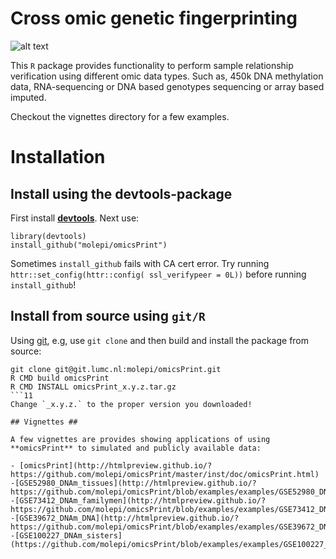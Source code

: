# Cross omic genetic fingerprinting #

![alt text](http://www.molepi.nl/images/logo.png)

This `R` package provides functionality to perform sample relationship
verification using different omic data types. Such as, 450k DNA
methylation data, RNA-sequencing or DNA based genotypes sequencing or
array based imputed.

Checkout the vignettes directory for a few examples.

# Installation #

## Install using the **devtools**-package ##

First install [**devtools**](https://github.com/hadley/devtools). Next
use:

```{r devtools, eval=FALSE}
library(devtools)
install_github("molepi/omicsPrint")
```

Sometimes `install_github` fails with CA cert error. Try running
`httr::set_config(httr::config( ssl_verifypeer = 0L))` before running
`install_github`!

## Install from source using `git/R` ##

Using [git](https://git-scm.com/), e.g, use `git clone` and then build
and install the package from source:

```{r git, engine='bash', eval=FALSE}
git clone git@git.lumc.nl:molepi/omicsPrint.git
R CMD build omicsPrint
R CMD INSTALL omicsPrint_x.y.z.tar.gz
```11
Change `_x.y.z.` to the proper version you downloaded!

## Vignettes ##

A few vignettes are provides showing applications of using **omicsPrint** to simulated and publicly available data:

- [omicsPrint](http://htmlpreview.github.io/?https://github.com/molepi/omicsPrint/master/inst/doc/omicsPrint.html)
-[GSE52980_DNAm_tissues](http://htmlpreview.github.io/?https://github.com/molepi/omicsPrint/blob/examples/examples/GSE52980_DNAm_tissues.html)
-[GSE73412_DNAm_familymen](http://htmlpreview.github.io/?https://github.com/molepi/omicsPrint/blob/examples/examples/GSE73412_DNAm_familymen.html)
-[GSE39672_DNAm_DNA](http://htmlpreview.github.io/?https://github.com/molepi/omicsPrint/blob/examples/examples/GSE39672_DNAm_DNA.html)
-[GSE100227_DNAm_sisters](https://github.com/molepi/omicsPrint/blob/examples/examples/GSE100227_DNAm_sisters.html)




    
